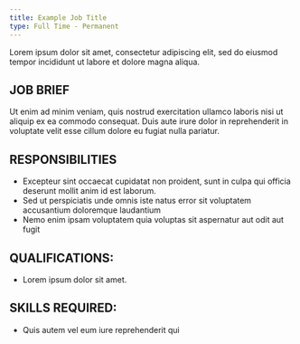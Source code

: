```yaml
---
title: Example Job Title
type: Full Time - Permanent
---
```


Lorem ipsum dolor sit amet, consectetur adipiscing elit, sed do eiusmod tempor incididunt ut labore et dolore magna aliqua.

## JOB BRIEF

Ut enim ad minim veniam, quis nostrud exercitation ullamco laboris nisi ut aliquip ex ea commodo consequat. Duis aute irure dolor in reprehenderit in voluptate velit esse cillum dolore eu fugiat nulla pariatur.

## RESPONSIBILITIES
*	Excepteur sint occaecat cupidatat non proident, sunt in culpa qui officia deserunt mollit anim id est laborum.
*	Sed ut perspiciatis unde omnis iste natus error sit voluptatem accusantium doloremque laudantium
*	Nemo enim ipsam voluptatem quia voluptas sit aspernatur aut odit aut fugit

## QUALIFICATIONS: 
* Lorem ipsum dolor sit amet. 

## SKILLS REQUIRED: 
* Quis autem vel eum iure reprehenderit qui
